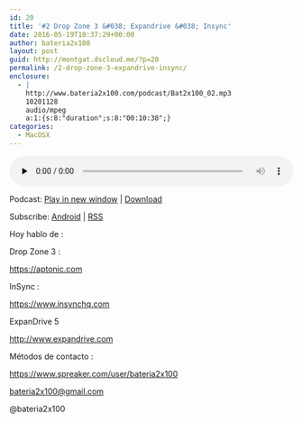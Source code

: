 ```yaml
---
id: 20
title: '#2 Drop Zone 3 &#038; Expandrive &#038; Insync'
date: 2016-05-19T10:37:29+00:00
author: bateria2x100
layout: post
guid: http://montgat.dscloud.me/?p=20
permalink: /2-drop-zone-3-expandrive-insync/
enclosure:
  - |
    http://www.bateria2x100.com/podcast/Bat2x100_02.mp3
    10201128
    audio/mpeg
    a:1:{s:8:"duration";s:8:"00:10:38";}
categories:
  - MacOSX
---
```

<div class="powerpress_player" id="powerpress_player_5851">
  <audio class="wp-audio-shortcode" id="audio-20-4" preload="none" style="width: 100%;" controls="controls"><source type="audio/mpeg" src="http://www.bateria2x100.com/podcast/Bat2x100_02.mp3?_=4" /><a href="http://www.bateria2x100.com/podcast/Bat2x100_02.mp3">http://www.bateria2x100.com/podcast/Bat2x100_02.mp3</a></audio>
</div>

<p class="powerpress_links powerpress_links_mp3">
  Podcast: <a href="http://www.bateria2x100.com/podcast/Bat2x100_02.mp3" class="powerpress_link_pinw" target="_blank" title="Play in new window" onclick="return powerpress_pinw('https://www.bateria2x100.com/?powerpress_pinw=20-podcast');" rel="nofollow">Play in new window</a> | <a href="http://www.bateria2x100.com/podcast/Bat2x100_02.mp3" class="powerpress_link_d" title="Download" rel="nofollow" download="Bat2x100_02.mp3">Download</a>
</p>

<p class="powerpress_links powerpress_subscribe_links">
  Subscribe: <a href="https://subscribeonandroid.com/www.bateria2x100.com/feed/podcast/" class="powerpress_link_subscribe powerpress_link_subscribe_android" title="Subscribe on Android" rel="nofollow">Android</a> | <a href="https://www.bateria2x100.com/feed/podcast/" class="powerpress_link_subscribe powerpress_link_subscribe_rss" title="Subscribe via RSS" rel="nofollow">RSS</a>
</p>

Hoy hablo de :
  
Drop Zone 3 :
  
<a href="https://aptonic.com/" rel="nofollow">https://aptonic.com</a>

InSync :
  
<a href="https://www.insynchq.com/" rel="nofollow">https://www.insynchq.com</a>

ExpanDrive 5
  
<a href="http://www.expandrive.com/" rel="nofollow">http://www.expandrive.com</a>

Métodos de contacto :

<a href="https://www.spreaker.com/user/bateria2x100" rel="nofollow">https://www.spreaker.com/user/bateria2x100</a>
  
<bateria2x100@gmail.com>
  
@bateria2x100